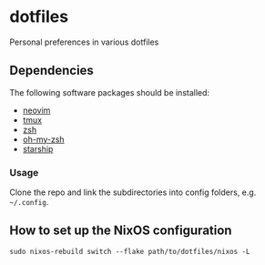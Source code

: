 # dotfiles

Personal preferences in various dotfiles

## Dependencies

The following software packages should be installed:

- [neovim](https://github.com/neovim/neovim/wiki/Installing-Neovim)
- [tmux](https://github.com/tmux/tmux)
- [zsh](https://github.com/zsh-users/zsh)
- [oh-my-zsh](https://github.com/robbyrussell/oh-my-zsh)
- [starship](https://starship.rs/)

### Usage

Clone the repo and link the subdirectories into config folders, e.g. `~/.config`.

## How to set up the NixOS configuration

```
sudo nixos-rebuild switch --flake path/to/dotfiles/nixos -L
```
